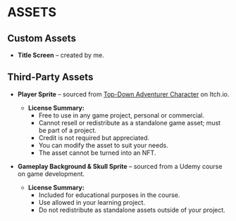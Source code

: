 ﻿# ASSETS

## Custom Assets
- **Title Screen** – created by me.

## Third-Party Assets
- **Player Sprite** – sourced from [Top-Down Adventurer Character](https://xzany.itch.io/top-down-adventurer-character) on Itch.io.  
  - **License Summary:**
    - Free to use in any game project, personal or commercial.  
    - Cannot resell or redistribute as a standalone game asset; must be part of a project.  
    - Credit is not required but appreciated.  
    - You can modify the asset to suit your needs.  
    - The asset cannot be turned into an NFT.

- **Gameplay Background & Skull Sprite** – sourced from a Udemy course on game development.  
  - **License Summary:**
    - Included for educational purposes in the course.  
    - Use allowed in your learning project.  
    - Do not redistribute as standalone assets outside of your project. 